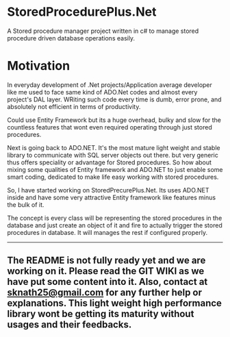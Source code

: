 # StoredProcedurePlus.Net
A Stored procedure manager project written in c# to manage stored procedure driven database operations easily.

# Motivation
In everyday development of .Net projects/Application average developer like me used to face same kind of ADO.Net codes and almost every project's DAL layer. WRiting such code every time is dumb, error prone, and absolutely not efficient in terms of productivity.

Could use Entity Framework but its a huge overhead, bulky and slow for the countless features that wont even required operating through just stored procedures.  

Next is going back to ADO.NET. It's the most mature light weight and stable library to communicate with SQL server objects out there. but very generic thus offers speciality or advantage for Stored procedures. So how about mixing some qualities of Entity framework and ADO.NET to just enable some smart coding, dedicated to make life easy working with stored procedures.   

So, I have started working on StoredPrecurePlus.Net. Its uses ADO.NET inside and have some very attractive Entity framework like features minus the bulk of it. 

The concept is every class will be representing the stored procedures in the database and just create an object of it and fire to actually trigger the stored procedures in database. It will manages the rest if configured properly. 


-------------------------------------------------------------------------------------------------------------------------
The README is not fully ready yet and we are working on it. Please read the GIT WIKI as we have put some content into it. 
Also, contact at sknath25@gmail.com for any further help or explanations. 
This light weight high performance library wont be getting its maturity without usages and their feedbacks. 
-------------------------------------------------------------------------------------------------------------------------

 

